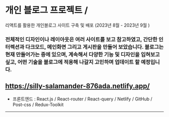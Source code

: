 # 개인 블로그 프로젝트 / 
리액트를 활용한 개인블로그 사이트 구축 및 배포 
(2023년 8월 - 2023년 9월 )

### 전체적인 디자인이나 레이아웃은 여러 사이트를 보고 참고하였고, 간단한 인터렉션과 다크모드, 메인화면 그리고 게시판을 만들어 보았습니다. 블로그는 현재 만들어가는 중에 있으며, 계속해서 다양한 기능 및 디자인을 입혀보고싶고, 어떤 기술을 블로그에 적용해 나갈지 고민하며 업데이트 할 예정입니다.

## https://silly-salamander-876ada.netlify.app/


- 프론트엔드 : React.js /  React-router / React-query / Netlify / GitHub / Post-css / Redux-Toolkit

--------------------------------------------------------------------------

